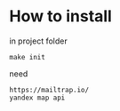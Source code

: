 # How to install
in project folder
```text
make init
```

need
```text
https://mailtrap.io/
yandex map api
```
